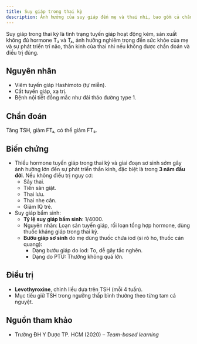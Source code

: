 ```yaml
---
title: Suy giáp trong thai kỳ
description: Ảnh hưởng của suy giáp đến mẹ và thai nhi, bao gồm cả chẩn đoán và hướng xử trí phù hợp.
---
```


Suy giáp trong thai kỳ là tình trạng tuyến giáp hoạt động kém, sản xuất không đủ hormone T₃ và T₄, ảnh hưởng nghiêm trọng đến sức khỏe của mẹ và sự phát triển trí não, thần kinh của thai nhi nếu không được chẩn đoán và điều trị đúng.

## Nguyên nhân

- Viêm tuyến giáp Hashimoto (tự miễn).
- Cắt tuyến giáp, xạ trị.
- Bệnh nội tiết đồng mắc như đái tháo đường type 1.

## Chẩn đoán

Tăng TSH, giảm FT₄, có thể giảm FT₃.

## Biến chứng

- Thiếu hormone tuyến giáp trong thai kỳ và giai đoạn sơ sinh sớm gây ảnh hưởng lớn đến sự phát triển thần kinh, đặc biệt là trong **3 năm đầu đời**. Nếu không điều trị nguy cơ:
  - Sảy thai.
  - Tiền sản giật.
  - Thai lưu.
  - Thai nhẹ cân.
  - Giảm IQ trẻ.
- Suy giáp bẩm sinh:
  - **Tỷ lệ suy giáp bẩm sinh**: 1/4000.
  - Nguyên nhân: Loạn sản tuyến giáp, rối loạn tổng hợp hormone, dùng thuốc kháng giáp trong thai kỳ.
  - **Bướu giáp sơ sinh** do mẹ dùng thuốc chứa iod (si rô ho, thuốc cản quang):
    - Dạng bướu giáp do iod: To, dễ gây tắc nghẽn.
    - Dạng do PTU: Thường không quá lớn.

## Điều trị

- **Levothyroxine**, chỉnh liều dựa trên TSH (mỗi 4 tuần).
- Mục tiêu giữ TSH trong ngưỡng thấp bình thường theo từng tam cá nguyệt.

## Nguồn tham khảo

- Trường ĐH Y Dược TP. HCM (2020) – _Team-based learning_
